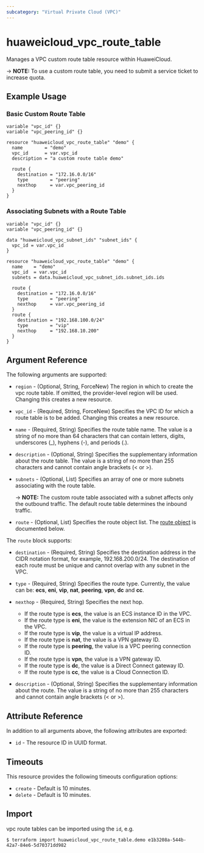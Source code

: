 ```yaml
---
subcategory: "Virtual Private Cloud (VPC)"
---
```


# huaweicloud_vpc_route_table

Manages a VPC custom route table resource within HuaweiCloud.

-> **NOTE:** To use a custom route table, you need to submit a service ticket to increase quota.

## Example Usage

### Basic Custom Route Table

```hcl
variable "vpc_id" {}
variable "vpc_peering_id" {}

resource "huaweicloud_vpc_route_table" "demo" {
  name        = "demo"
  vpc_id      = var.vpc_id
  description = "a custom route table demo"

  route {
    destination = "172.16.0.0/16"
    type        = "peering"
    nexthop     = var.vpc_peering_id
  }
}
```

### Associating Subnets with a Route Table

```hcl
variable "vpc_id" {}
variable "vpc_peering_id" {}

data "huaweicloud_vpc_subnet_ids" "subnet_ids" {
  vpc_id = var.vpc_id
}

resource "huaweicloud_vpc_route_table" "demo" {
  name    = "demo"
  vpc_id  = var.vpc_id
  subnets = data.huaweicloud_vpc_subnet_ids.subnet_ids.ids

  route {
    destination = "172.16.0.0/16"
    type        = "peering"
    nexthop     = var.vpc_peering_id
  }
  route {
    destination = "192.168.100.0/24"
    type        = "vip"
    nexthop     = "192.168.10.200"
  }
}
```

## Argument Reference

The following arguments are supported:

* `region` - (Optional, String, ForceNew) The region in which to create the vpc route table.
  If omitted, the provider-level region will be used. Changing this creates a new resource.

* `vpc_id` - (Required, String, ForceNew) Specifies the VPC ID for which a route table is to be added.
  Changing this creates a new resource.

* `name` - (Required, String) Specifies the route table name. The value is a string of no more than
  64 characters that can contain letters, digits, underscores (_), hyphens (-), and periods (.).

* `description` - (Optional, String) Specifies the supplementary information about the route table.
  The value is a string of no more than 255 characters and cannot contain angle brackets (< or >).

* `subnets` - (Optional, List) Specifies an array of one or more subnets associating with the route table.

  -> **NOTE:** The custom route table associated with a subnet affects only the outbound traffic.
  The default route table determines the inbound traffic.

* `route` - (Optional, List) Specifies the route object list. The [route object](#route_object)
  is documented below.

<a name="route_object"></a>
The `route` block supports:

* `destination` - (Required, String) Specifies the destination address in the CIDR notation format,
  for example, 192.168.200.0/24. The destination of each route must be unique and cannot overlap
  with any subnet in the VPC.

* `type` - (Required, String) Specifies the route type. Currently, the value can be:
  **ecs**, **eni**, **vip**, **nat**, **peering**, **vpn**, **dc** and **cc**.

* `nexthop` - (Required, String) Specifies the next hop.
  + If the route type is **ecs**, the value is an ECS instance ID in the VPC.
  + If the route type is **eni**, the value is the extension NIC of an ECS in the VPC.
  + If the route type is **vip**, the value is a virtual IP address.
  + If the route type is **nat**, the value is a VPN gateway ID.
  + If the route type is **peering**, the value is a VPC peering connection ID.
  + If the route type is **vpn**, the value is a VPN gateway ID.
  + If the route type is **dc**, the value is a Direct Connect gateway ID.
  + If the route type is **cc**, the value is a Cloud Connection ID.

* `description` - (Optional, String) Specifies the supplementary information about the route.
  The value is a string of no more than 255 characters and cannot contain angle brackets (< or >).

## Attribute Reference

In addition to all arguments above, the following attributes are exported:

* `id` - The resource ID in UUID format.

## Timeouts

This resource provides the following timeouts configuration options:

* `create` - Default is 10 minutes.
* `delete` - Default is 10 minutes.

## Import

vpc route tables can be imported using the `id`, e.g.

```
$ terraform import huaweicloud_vpc_route_table.demo e1b3208a-544b-42a7-84e6-5d70371dd982
```
